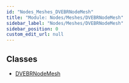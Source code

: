 ```yaml
---
id: "Nodes_Meshes_DVEBRNodeMesh"
title: "Module: Nodes/Meshes/DVEBRNodeMesh"
sidebar_label: "Nodes/Meshes/DVEBRNodeMesh"
sidebar_position: 0
custom_edit_url: null
---
```


## Classes

- [DVEBRNodeMesh](../classes/Nodes_Meshes_DVEBRNodeMesh.DVEBRNodeMesh.md)
